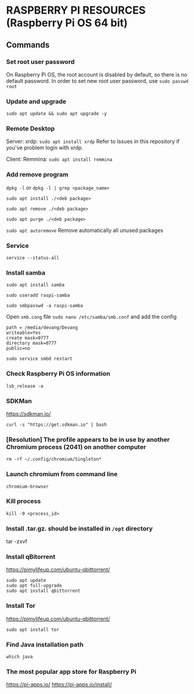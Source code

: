 # RASPBERRY PI RESOURCES (Raspberry Pi OS 64 bit)
## Commands

### Set root user password
On Raspberry Pi OS, the root account is disabled by default, so there is no default password.
In order to set new root user password, use `sudo passwd root`

### Update and upgrade 
`sudo apt update && sudo apt upgrade -y`
### Remote Desktop
  Server: xrdp: `sudo apt install xrdp`
    Refer to Issues in this repository if you've problem login with xrdp.
    
  Client: Remmina: `sudo apt install remmina`

### Add remove program
`dpkg -l` or `dpkg -l | grep <package_name>`

`sudo apt install ./<deb package>`

`sudo apt remove ./<deb package>`

`sudo apt purge ./<deb package>`

`sudo apt autoremove` Remove automatically all unused packages

### Service
`service --status-all`

### Install samba
`sudo apt install samba`

`sudo useradd raspi-samba`

`sudo smbpasswd -a raspi-samba`

Open `smb.cong` file `sudo nano /etc/samba/smb.conf` and add the config 
```[devang-hd]
path = /media/devang/Devang
writeable=Yes
create mask=0777
directory mask=0777
public=no
```

`sudo service smbd restart`


### Check Raspberry Pi OS information
`lsb_release -a`

### SDKMan
https://sdkman.io/

`curl -s "https://get.sdkman.io" | bash`

### [Resolution] The profile appears to be in use by another Chromium process (2041) on another computer
`rm -rf ~/.config/chromium/Singleton*`

### Launch chromium from command line
`chromium-browser`

### Kill process
`kill -9 <process_id>`

### Install .tar.gz. should be installed in `/opt` directory
tar -zxvf <file>

### Install qBitorrent
https://pimylifeup.com/ubuntu-qbittorrent/
```
sudo apt update 
sudo apt full-upgrade 
sudo apt install qbittorrent
```

### Install Tor
https://pimylifeup.com/ubuntu-qbittorrent/
```
sudo apt install tor
```

### Find Java installation path
`which java`

### The most popular app store for Raspberry Pi
https://pi-apps.io/
https://pi-apps.io/install/